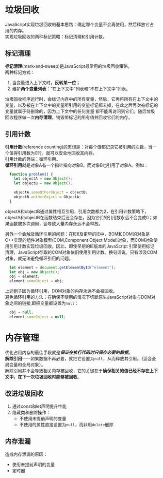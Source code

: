 # 垃圾回收
JavaScript实现垃圾回收的基本思路：确定哪个变量不会再使用，然后释放它占用的内存。  
实现垃圾回收的两种标记策略：标记清理和引用计数。  

## 标记清理  
**标记清理**(mark-and-sweep)是JavaScript最常用的垃圾回收策略。  
两种标记方式：
1. 当变量进入上下文时，**反转某一位**；
2. 维护**两个变量列表**：“在上下文中”列表和“不在上下文中”列表。  

垃圾回收程序运行时，会标记内存中的所有变量，然后，它再将所有在上下文中的变量，以及被在上下文中的变量所引用的变量标记都去掉，在此之后再次被标记的变量就属于待删除的，因为上下文中的任何变量
都不能再访问到它们。随后垃圾回收程序做一次**内存清理**，销毁带标记的所有值并回收它们的内存。  

## 引用计数  
**引用计数**(reference counting)的思想是：对每个值都记录它被引用的次数，当一个值得引用数为0时，就可以安全地回收其内存。  
引用计数的弊端：循环引用。  
**循环引用**就是对象A有一个指针指向对象B，而对象B也引用了对象A。例如：  
```javascript
  function problem() {
    let objectA = new Object();
    let objectB = new Object();
    
    objectA.someOtherObject = objectB;
    objectB.antherObject = ObjectA;
  }
```  
objectA和objectB通过属性相互引用，引用次数都为2，在引用计数策略下，objectA和objectB在函数结束后还会存在，因为它们的引用数永远不会变成0；如果函数被多次调用，会导致大量内存永远不会释放。 

另外一个会触及循环引用的问题：在IE8及更早的IE中，BOM和DOM的对象是C++实现的组件对象模型(COM,Component Object Model)对象，而COM对象使用引用计数实现垃圾回收。因此，即使早期的IE版本的JavaScript
引擎使用标记清理，JavaScript存取的COM对象依旧使用引用计数。换句话说，只有涉及COM对象，就无法避免循环引用的问题。
```javascript  
  let element = document.getElementById("element"); 
  let obj = new Object();
  obj = element;
  element.someObject = obj;
```
上述例子因为循环引用，DOM对象的内存永远不会被回收。  
避免循环引用的方法：在确保不使用的情况下切断原生JavaScript对象与DOM对象之间的链接,即把变量都设置为`null`：
```javascript 
  obj = null;
  element.someObject = null;
```  

# 内存管理  
优化占用内存的最佳手段就是***保证在执行代码时只保存必要的数据***。  
**解除引用**——如果数据不再必要，就把它设置为`null`，从而释放其引用。（适合全局变量和全局对象）。  
解除引用并不会导致相关内存被回收，它的关键在于**确保相关的值已经不存在上下文中，在下一次垃圾回收时能够被回收**。  

## 改进垃圾回收  
1. 通过const和let声明提升性能  
2. 隐藏类和删除操作：
    - 不使用未提前声明的变量
    - 不使用的属性直接设置为`null`，而非用`delete`删除  


## 内存泄漏  
造成内存泄漏的原因： 
- 使用未提前声明的变量
- 定时器
